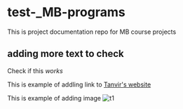 # test-_MB-programs
This is project documentation repo for MB course projects
## adding more text to check
Check if this *works*

This is example of addling link to [Tanvir's website](http://archive.fabacademy.org/2018/labs/fablabcept/students/tanvir-khorajiya/)

This is example of adding image ![t1](https://user-images.githubusercontent.com/61306095/75008898-44430e80-549f-11ea-9c9b-9b5afcbe4f16.JPG)
